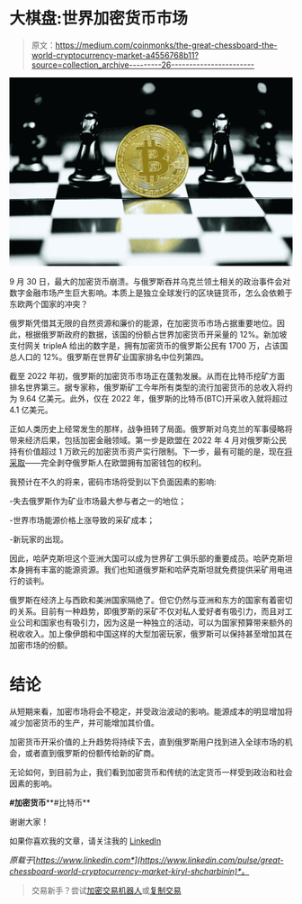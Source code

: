 # 大棋盘:世界加密货币市场

> 原文：<https://medium.com/coinmonks/the-great-chessboard-the-world-cryptocurrency-market-a4556768b11?source=collection_archive---------26----------------------->

![](img/5f930a0fdb3521f039368aad289622f9.png)

9 月 30 日，最大的加密货币崩溃。与俄罗斯吞并乌克兰领土相关的政治事件会对数字金融市场产生巨大影响。本质上是独立全球发行的区块链货币，怎么会依赖于东欧两个国家的冲突？

俄罗斯凭借其无限的自然资源和廉价的能源，在加密货币市场占据重要地位。因此，根据俄罗斯政府的数据，该国的份额占世界加密货币开采量的 12%。新加坡支付网关 tripleA 给出的数字是，拥有加密货币的俄罗斯公民有 1700 万，占该国总人口的 12%。俄罗斯在世界矿业国家排名中位列第四。

截至 2022 年初，俄罗斯的加密货币市场正在蓬勃发展。从而在比特币挖矿方面排名世界第三。据专家称，俄罗斯矿工今年所有类型的流行加密货币的总收入将约为 9.64 亿美元。此外，仅在 2022 年，俄罗斯的比特币(BTC)开采收入就将超过 4.1 亿美元。

正如人类历史上经常发生的那样，战争扭转了局面。俄罗斯对乌克兰的军事侵略将带来经济后果，包括加密金融领域。第一步是欧盟在 2022 年 4 月对俄罗斯公民持有价值超过 1 万欧元的加密货币资产实行限制。下一步，最有可能的是，现在[将采取](https://coinmarketcap.com/community/articles/38242)——完全剥夺俄罗斯人在欧盟拥有加密钱包的权利。

我预计在不久的将来，密码市场将受到以下负面因素的影响:

-失去俄罗斯作为矿业市场最大参与者之一的地位；

-世界市场能源价格上涨导致的采矿成本；

-新玩家的出现。

因此，哈萨克斯坦这个亚洲大国可以成为世界矿工俱乐部的重要成员。哈萨克斯坦本身拥有丰富的能源资源。我们也知道俄罗斯和哈萨克斯坦就免费提供采矿用电进行的谈判。

俄罗斯在经济上与西欧和美洲国家隔绝了。但它仍然与亚洲和东方的国家有着密切的关系。目前有一种趋势，即俄罗斯的采矿不仅对私人爱好者有吸引力，而且对工业公司和国家也有吸引力，因为这是一种独立的活动，可以为国家预算带来额外的税收收入。加上像伊朗和中国这样的大型加密玩家，俄罗斯可以保持甚至增加其在加密市场的份额。

# 结论

从短期来看，加密市场将会不稳定，并受政治波动的影响。能源成本的明显增加将减少加密货币的生产，并可能增加其价值。

加密货币开采价值的上升趋势将持续下去，直到俄罗斯用户找到进入全球市场的机会，或者直到俄罗斯的份额传给新的矿商。

无论如何，到目前为止，我们看到加密货币和传统的法定货币一样受到政治和社会因素的影响。

**#加密货币****#比特币**

谢谢大家！

如果你喜欢我的文章，请关注我的 [LinkedIn](https://www.linkedin.com/in/kiryl-shcharbinin/)

*原载于*[*https://www.linkedin.com*](https://www.linkedin.com/pulse/great-chessboard-world-cryptocurrency-market-kiryl-shcharbinin)*。*

> 交易新手？尝试[加密交易机器人](/coinmonks/crypto-trading-bot-c2ffce8acb2a)或[复制交易](/coinmonks/top-10-crypto-copy-trading-platforms-for-beginners-d0c37c7d698c)